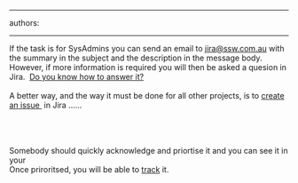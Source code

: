 

---
authors:

---




<span class='intro'> If the task is for SysAdmins you can send an email to <a href="mailto&#58;jira@ssw.com.au" shape="rect">jira@ssw.com.au</a> with the summary in the subject and the description in the message body.&#160; However, if more information is required you will then be asked a quesion in Jira.&#160; <a href="/Pages/HowdoIansweraquestioninJira.aspx" shape="rect">Do you know how to answer it?</a><br><br>A better way, and the way it must be done for all other projects, is to <a class="ms-rteCustom-External" href="/Pages/CreateTask.aspx" shape="rect">create an issue </a>&#160;in Jira ...... ​ </span>

<img src="/PublishingImages/Create%20Issue1.png" alt="" /> <br><br><br><img src="/PublishingImages/CreateIssue2.png" alt="" /><br><br>Somebody should quickly acknowledge and priortise it and you can see it in your&#160;<br>Once priroritsed, you will be able to <a href="/Pages/TrackingRequests.aspx" shape="rect">track</a> it. 


